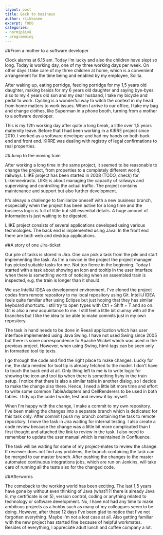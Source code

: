 ```yaml
---
layout: post
title: Back to business
author: riikkanen
excerpt: TODO
categories: 
- normipäivä
- programming
---
```


##From a mother to a software developer

Clock alarms at 6.15 am. Today I'm lucky and also the children have slept so long. Today is working day, one of my three working days per week. On other days I take care of my three children at home, which is a convenient arrangement for the time being and enabled by my employee, Solita.

After waking up, eating porridge, feeding porridge for my 1,5 years old daughter, making braids for my 6 years old daughter and saying bye-byes also to my 4 years old son and my dear husband, I take my bicycle and pedal to work. Cycling is a wonderful way to witch the context in my head from home matters to work issues. When I arrive to our office, I take my bag and change clothes, like Superman in a phone booth, turning from a mother to a software developer. 

This is my 12th working day after quite a long break, a little over 1,5 years maternity leave. Before that I had been working in a KIRRE project since 2010. I worked as a software developer and had my hands on both back end and front end. KIRRE was dealing with registry of legal confirmations to real properties. 

##Jump to the moving train

After working a long time in the same project, it seemed to be reasonable to change the project, from properties to a completely different world, railways. LIIKE project has been started in 2008 (TODO, check) for Liikennevirasto. LIIKE is about managing the capacity of railways and supervising and controlling the actual traffic. The project contains maintenance and support but also further development.

It's always a challenge to familiarize oneself with a new business branch, ecspecially when the project has been active for a long time and the business logic is full of little but still essential details. A huge amount of information is just waiting to be digested.

LIIKE project consists of several applications developed using various technologies. The back end is implemented using Java. In the front end there are both web and desktop applications. 

##A story of one Jira-ticket

Our pile of tasks is stored in Jira. One can pick a task from the pile and start implementing the task. As I'm a novice in the project the project manager has picked suitable tasks for me. Not too fierce in the beginning. Today I started with a task about showing an icon and tooltip in the user interface when there is something worth of noticing when an assembled train is inspected, e.g. the train is longer than it should.

We use IntelliJ IDEA as development environment. I've cloned the project codes from remote repository to my local repository using Git. IntelliJ IDEA feels quite familiar after using Eclipse but just hoping that they has similar keyboard shortcuts. I still try to open types with Ctrl + Shift + T and so on. Git is also a new acquintance to me. I still feel a little bit clumsy with all the branches but I like the idea to be able to make commits just in my own repository. 

The task in hand needs to be done in Reeali application which has user interface implemented using Java Swing. I have not used Swing since 2005 but there is some correspondence to Apache Wicket which was used in the previous project. However, when using Swing, html-tags can be seen only in formatted tool tip texts. 

I go through the code and find the right place to make changes. Lucky for me, the data needed for tool tip is already fetched to the model. I don't have to touch the back end at all. Only thing left to me is to write logic for showing the icon and tool tip when there is something fishy in the train setup. I notice that there is also a similar table in another dialog, so I decide to make the change also there. Hence, I need a little bit more time and effort to write some common TableAdapters and CellRenderers to be used in both tables. I tidy up the code I wrote, test and review it by myself. 

When I'm happy with the change, I make a commit to my own repository. I've been making the changes into a separate branch which is dedicated for this task only. After commit I push my branch containing the task to remote repository. I move the task in Jira waiting for internal testing. I also create a code review because the change was a little bit more complicated than I first thought and attached the link to review in the task. I also need to remember to update the user manual which is maintained in Confluence.

The task will be waiting for some of my project-mates to review the change. If reviewer does not find any problems, the branch containing the task can be merged to our master branch. After pushing the changes to the master automated continuous integrations jobs, which are run on Jenkins, will take care of running all the tests also for the changed code.

##Afterwords

The comeback to the working world has been exciting. The last 1,5 years have gone by without even thinking of Java (what?!?! there is already Java 8, my certificate is on 5), version control, coding or anything related to technology or software development. No, I have not had any time to make ambitious projects as a hobby such as many of my colleagues seem to be doing. However, after these 12 days I've been glad to notice that I've not forgotten everything. Maybe I'm not a lost case at all. Also getting familiar with the new project has started fine because of helpful workmates. Besides of everything, I appreciate adult lunch and coffee company a lot.







